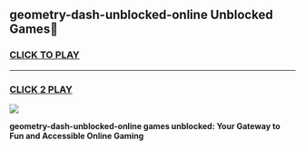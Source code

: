 
## geometry-dash-unblocked-online Unblocked Games👋
<h3>
<a href="https://news.freeplayer.one?title=geometry-dash-unblocked-online&ref=16F">CLICK TO PLAY</a></h3>
<hr>

<h3>
<a href="https://news.freeplayer.one?title=geometry-dash-unblocked-online&ref=16F">CLICK 2 PLAY</a>
  
</h3>

<a href="https://news.freeplayer.one?title=geometry-dash-unblocked-online&ref=16F/"><img src="https://clearcache.store/games.png"></a>


**geometry-dash-unblocked-online games unblocked: Your Gateway to Fun and Accessible Online Gaming**
